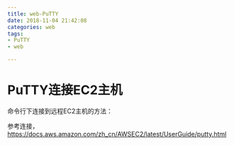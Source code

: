 ```yaml
---
title: web-PuTTY
date: 2018-11-04 21:42:08
categories: web
tags:
- PuTTY
- web

---
```


# PuTTY连接EC2主机

命令行下连接到远程EC2主机的方法：

参考连接，https://docs.aws.amazon.com/zh_cn/AWSEC2/latest/UserGuide/putty.html

